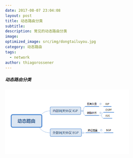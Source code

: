 ```yaml
---
date: 2017-08-07 23:04:08
layout: post
title: 动态路由分类
subtitle:
description: 常见的动态路由分类
image:
optimized_image: src/img/dongtailuyou.jpg
category: 动态路由
tags:
  - network
author: thiagorossener
---
```


##### 动态路由分类
<img class="img-rounded" src="/src/img/dongtailuyou.jpg" alt="Thiago Rossener" width="400">
